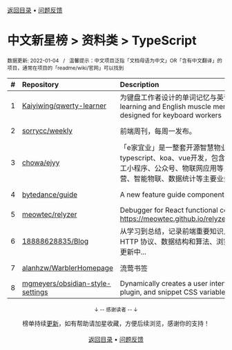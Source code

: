 <a href="https://gitee.com/GrowingGit/GitHub-Chinese-Top-Charts#github中文排行榜">返回目录</a> • <a href="/content/docs/feedback.md">问题反馈</a>

# 中文新星榜 > 资料类 > TypeScript
<sub>数据更新: 2022-01-04&nbsp;&nbsp;&nbsp;/&nbsp;&nbsp;&nbsp;温馨提示：中文项目泛指「文档母语为中文」OR「含有中文翻译」的项目，通常在项目的「readme/wiki/官网」可以找到</sub>

|#|Repository|Description|Stars|Updated|Created|
|:-|:-|:-|:-|:-|:-|
|1|[Kaiyiwing/qwerty-learner](https://gitee.com/Kaiyiwing/qwerty-learner)|为键盘工作者设计的单词记忆与英语肌肉记忆锻炼软件 / Words learning and English muscle memory training software designed for keyboard workers|3594|2021-12-16|2021-01-21|
|2|[sorrycc/weekly](https://gitee.com/sorrycc/weekly)|前端周刊，每周一发布。|772|2022-01-03|2021-05-06|
|3|[chowa/ejyy](https://gitee.com/chowa/ejyy)|「e家宜业」是一整套开源智慧物业解决方案，基于nodejs、typescript、koa、vue开发，包含web中台、业主小程序、员工小程序、公众号、物联网应用等，涵盖业主服务、物业运营、智能物联、数据统计等主要业务。|517|2021-12-30|2021-11-08|
|4|[bytedance/guide](https://gitee.com/bytedance/guide)|A new feature guide component by react 🧭|467|2021-08-07|2021-04-29|
|5|[meowtec/relyzer](https://gitee.com/meowtec/relyzer)|Debugger for React functional components. Online demo: https://meowtec.github.io/relyzer/examples/todomvc/build/|134|2021-11-10|2021-01-26|
|6|[18888628835/Blog](https://gitee.com/18888628835/Blog)|从学习到总结，记录前端重要知识点，涉及 Javascript 深入、HTTP 协议、数据结构和算法、浏览器原理、ES6等内容，正在更新中...|130|2022-01-03|2021-02-26|
|7|[alanhzw/WarblerHomepage](https://gitee.com/alanhzw/WarblerHomepage)|流莺书签|127|2021-12-14|2021-05-17|
|8|[mgmeyers/obsidian-style-settings](https://gitee.com/mgmeyers/obsidian-style-settings)|Dynamically creates a user interface for adjusting theme, plugin, and snippet CSS variables|122|2021-12-14|2021-03-28|

<div align="center">
    <p><sub>↓ -- 感谢读者 -- ↓</sub></p>
    榜单持续<a href="/content/docs/milestone.md">更新</a>，如有帮助请加星收藏，方便后续浏览，感谢你的支持！
</div>

<br/>

<div align="center"><a href="https://gitee.com/GrowingGit/GitHub-Chinese-Top-Charts#github中文排行榜">返回目录</a> • <a href="/content/docs/feedback.md">问题反馈</a></div>
